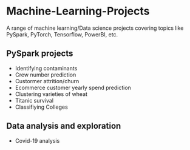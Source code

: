 # Machine-Learning-Projects
A range of machine learning/Data science projects covering topics like PySpark, PyTorch, Tensorflow, PowerBI, etc.

## PySpark projects
- Identifying contaminants
- Crew number prediction
- Custormer attrition/churn
- Ecommerce customer yearly spend prediction
- Clustering varieties of wheat
- Titanic survival
- Classifiying Colleges


## Data analysis and exploration
- Covid-19 analysis
